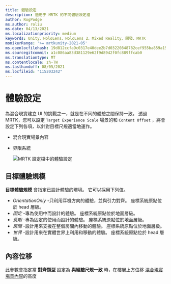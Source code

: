 ```yaml
---
title: 體驗設定
description: 適用于 MRTK 的不同體驗設定檔
author: RogPodge
ms.author: roliu
ms.date: 04/13/2021
ms.localizationpriority: medium
keywords: Unity、HoloLens、HoloLens 2、Mixed Reality、開發、MRTK
monikerRange: '>= mrtkunity-2021-05'
ms.openlocfilehash: 19d812ccfa9c0317e40dee2b7d03220848782cef955ba859a150b4f4adc8aa99
ms.sourcegitcommit: a1c086aa83d381129e62f9d8942f0fc889ffcab0
ms.translationtype: MT
ms.contentlocale: zh-TW
ms.lasthandoff: 08/05/2021
ms.locfileid: "115203242"
---
```

# <a name="experience-settings"></a>體驗設定

為混合現實建立 UI 的挑戰之一，就是在不同的體驗之間保持一致。 透過 MRTK，您可以設定 `Target Experience Scale` 場景的和 `Content Offset` ，將會設定下列各項，以針對目標尺規適當地運作。

- 混合現實場景內容
- 界限系統

  ![MRTK 設定檔中的體驗設定](../images/experience-settings/ExperienceSettings.png)

## <a name="target-experience-scale"></a>目標體驗規模

**目標體驗規模** 會指定已設計體驗的環境。 它可以採用下列值。

* *OrientationOnly* -只利用耳機方向的體驗，並與引力對齊。 座標系統原點位於 head 層級。
* *固定* -專為使用中而設計的體驗。 座標系統原點位於地面層級。
* *長期* -專為固定的使用而設計的體驗。 座標系統原點位於地面層級。
* *房間* -設計用來支援在整個房間內移動的體驗。 座標系統原點位於地面層級。
* *世界* -設計用來在實體世界上利用和移動的體驗。 座標系統原點位於 head 層級。

## <a name="content-offset"></a>內容位移

此參數會指定當 **對齊類型** 設定為 **與經驗尺規一致** 時，在樓層上方位移 [混合現實場景內容](scene-content.md)的高度
